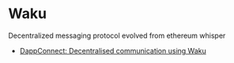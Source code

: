 # Waku

Decentralized messaging protocol evolved from ethereum whisper

- [DappConnect: Decentralised communication using Waku](https://youtu.be/CBknF-6Z-Ds)

